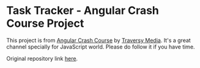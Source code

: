 # Task Tracker - Angular Crash Course Project

This project is from [Angular Crash Course](https://www.youtube.com/watch?v=3dHNOWTI7H8) by [Traversy Media](https://www.youtube.com/channel/UC29ju8bIPH5as8OGnQzwJyA). It's a great channel specially for JavaScript world. Please do follow it if you have time.

Original repository link [here](https://github.com/bradtraversy/angular-crash-2021).